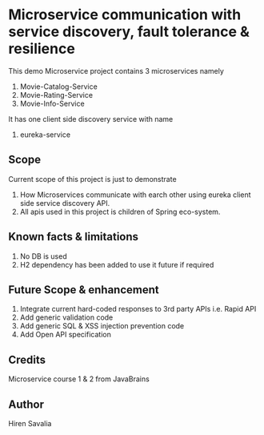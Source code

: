# Microservice communication with service discovery, fault tolerance & resilience 
This demo Microservice project contains 3 microservices namely 
1. Movie-Catalog-Service
2. Movie-Rating-Service
3. Movie-Info-Service

It has one client side discovery service with name 
1. eureka-service

## Scope
Current scope of this project is just to demonstrate
1. How Microservices communicate with earch other using eureka client side service discovery API.
2. All apis used in this project is children of Spring eco-system.

## Known facts & limitations 
1. No DB is used
2. H2 dependency has been added to use it future if required

## Future Scope & enhancement
1. Integrate current hard-coded responses to 3rd party APIs i.e. Rapid API
2. Add generic validation code
3. Add generic SQL & XSS injection prevention code
4. Add Open API specification

## Credits 
Microservice course 1 & 2 from JavaBrains

## Author
Hiren Savalia
